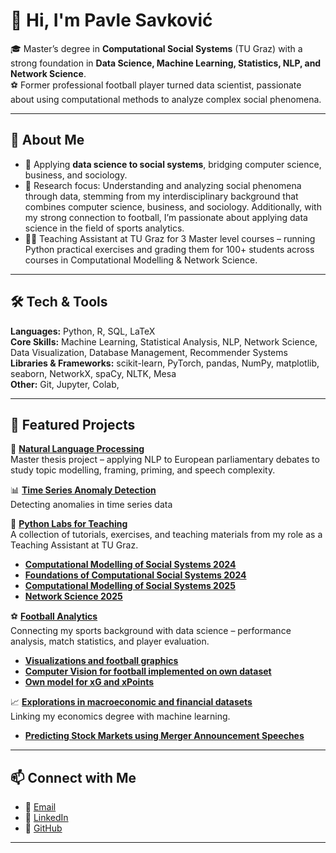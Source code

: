 # 👋 Hi, I'm Pavle Savković  

🎓 Master’s degree in **Computational Social Systems** (TU Graz) with a strong foundation in **Data Science, Machine Learning, Statistics, NLP, and Network Science**.  
⚽ Former professional football player turned data scientist, passionate about using computational methods to analyze complex social phenomena.  

---

## 🔹 About Me  
- 🔬 Applying **data science to social systems**, bridging computer science, business, and sociology.  
- 🧠 Research focus: Understanding and analyzing social phenomena through data, stemming from my interdisciplinary background that combines computer science, business, and sociology. Additionally, with my strong connection to football, I’m passionate about applying data science in the field of sports analytics.
- 👨‍🏫 Teaching Assistant at TU Graz for 3 Master level courses – running Python practical exercises and grading them for 100+ students across courses in Computational Modelling & Network Science.  

---

## 🛠️ Tech & Tools
**Languages:** Python, R, SQL, LaTeX  
**Core Skills:** Machine Learning, Statistical Analysis, NLP, Network Science, Data Visualization, Database Management, Recommender Systems
**Libraries & Frameworks:** scikit-learn, PyTorch, pandas, NumPy, matplotlib, seaborn, NetworkX, spaCy, NLTK, Mesa  
**Other:** Git, Jupyter, Colab,

---

## 🚀 Featured Projects

🔎 **[Natural Language Processing](https://github.com/pavlesav/master-thesis)**  
Master thesis project – applying NLP to European parliamentary debates to study topic modelling, framing, priming, and speech complexity.  

📊 **[Time Series Anomaly Detection](https://github.com/pavlesav/Time-Series-Anomaly-Detection)**  
Detecting anomalies in time series data

📝 **[Python Labs for Teaching](https://github.com/pavlesav)**  
A collection of tutorials, exercises, and teaching materials from my role as a Teaching Assistant at TU Graz.  
- **[Computational Modelling of Social Systems 2024](https://github.com/pjercic/ComputationalModellingSocialSystems2024)**
- **[Foundations of Computational Social Systems 2024](https://github.com/pjercic/FoundationsOfCSS2024)**
- **[Computational Modelling of Social Systems 2025](https://github.com/pavlesav/ComputationalModellingSocialSystems2025)**
- **[Network Science 2025](https://github.com/pavlesav)**

⚽ **[Football Analytics](https://github.com/pavlesav)**  
Connecting my sports background with data science – performance analysis, match statistics, and player evaluation.  
-  **[Visualizations and football graphics](https://github.com/pavlesav/Euro-2024-visualizations)**
-  **[Computer Vision for football implemented on own dataset]([https://github.com/pavlesav](https://github.com/pavlesav/football-computer-vision))**
-  **[Own model for xG and xPoints](https://github.com/pavlesav)**


📈 **[Explorations in macroeconomic and financial datasets](https://github.com/pavlesav)**  
Linking my economics degree with machine learning.
- **[Predicting Stock Markets using Merger Announcement Speeches](https://github.com/pavlesav/Predicting-Markets-using-Merger-Announcement-Speeches)**  

---

## 📫 Connect with Me  
- 📧 [Email](pavleav@gmail.com)  
- 💼 [LinkedIn](https://www.linkedin.com/in/pavle-savkovic-907b0324a/)  
- 🐙 [GitHub](https://github.com/pavlesav)  

---
